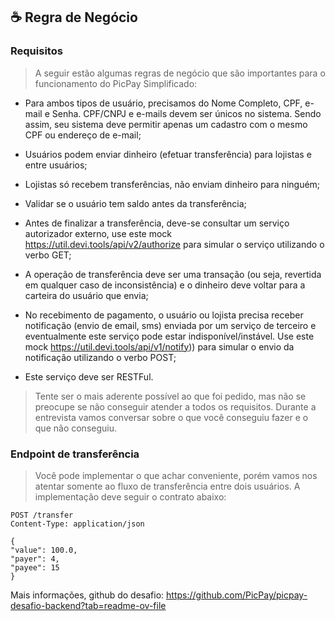 ## ☕ Regra de Negócio

### Requisitos
>A seguir estão algumas regras de negócio que são importantes para o funcionamento do PicPay Simplificado:

- Para ambos tipos de usuário, precisamos do Nome Completo, CPF, e-mail e Senha. CPF/CNPJ e e-mails devem ser únicos no sistema. Sendo assim, seu sistema deve permitir apenas um cadastro com o mesmo CPF ou endereço de e-mail;

- Usuários podem enviar dinheiro (efetuar transferência) para lojistas e entre usuários;

- Lojistas só recebem transferências, não enviam dinheiro para ninguém;

- Validar se o usuário tem saldo antes da transferência;

- Antes de finalizar a transferência, deve-se consultar um serviço autorizador externo, use este mock https://util.devi.tools/api/v2/authorize para simular o serviço utilizando o verbo GET;

- A operação de transferência deve ser uma transação (ou seja, revertida em qualquer caso de inconsistência) e o dinheiro deve voltar para a carteira do usuário que envia;

- No recebimento de pagamento, o usuário ou lojista precisa receber notificação (envio de email, sms) enviada por um serviço de terceiro e eventualmente este serviço pode estar indisponível/instável. Use este mock https://util.devi.tools/api/v1/notify)) para simular o envio da notificação utilizando o verbo POST;

- Este serviço deve ser RESTFul.

>Tente ser o mais aderente possível ao que foi pedido, mas não se preocupe se não conseguir atender a todos os requisitos. Durante a entrevista vamos conversar sobre o que você conseguiu fazer e o que não conseguiu.

### Endpoint de transferência
>Você pode implementar o que achar conveniente, porém vamos nos atentar somente ao fluxo de transferência entre dois usuários. A implementação deve seguir o contrato abaixo:

```
POST /transfer
Content-Type: application/json

{
"value": 100.0,
"payer": 4,
"payee": 15
}
```

Mais informações, github do desafio: https://github.com/PicPay/picpay-desafio-backend?tab=readme-ov-file
